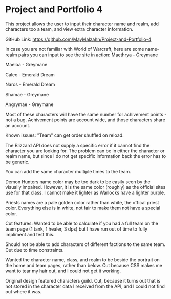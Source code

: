 # Project and Portfolio 4

This project allows the user to input their character name and realm, add characters too a team, and view extra character information.

GitHub Link: https://github.com/MayMalzahn/Project-and-Portfolio-4

In case you are not familiar with World of Warcraft, here are some name-realm pairs you can input to see the site in action:
Maethrya - Greymane

Maeloa - Greymane

Caleo - Emerald Dream

Naros - Emerald Dream

Shamae - Greymane

Angrymae - Greymane

Most of these characters will have the same number for achivement points - not a bug. Achivement points are account wide, and those characters share an account.

Known issues:
"Team" can get order shuffled on reload.

The Blizzard API does not supply a specific error if it cannot find the character you are looking for. The problem can be in either the character or realm name, but since I do not get specific information back the error has to be generic.

You can add the same character multiple times to the team.

Demon Hunters name color may be too dark to be easily seen by the visually impaired. However, it is the same color (roughly) as the official sites use for that class. I cannot make it lighter as Warlocks have a lighter purple.

Priests names are a pale golden color rather than white, the offical priest color. Everything else is in white, not fair to make them not have a special color.


Cut features:
Wanted to be able to calculate if you had a full team on the team page (1 tank, 1 healer, 3 dps) but I have run out of time to fully impliment and test this.

Should not be able to add characters of different factions to the same team. Cut due to time constraints.

Wanted the character name, class, and realm to be beside the portrait on the home and team pages, rather than below. Cut because CSS makes me want to tear my hair out, and I could not get it working.

Original design featured characters guild. Cut, because it turns out that is not stored in the character data I received from the API, and I could not find out where it was.




